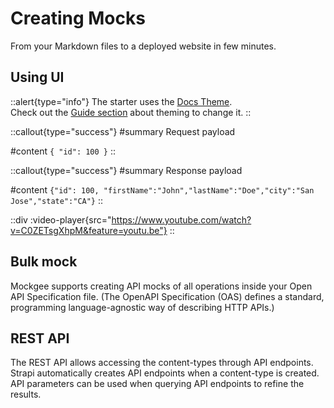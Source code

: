 # Creating Mocks

From your Markdown files to a deployed website in few minutes.

## Using UI


::alert{type="info"}
The starter uses the [Docs Theme](/guide/features).
<br/>
Check out the [Guide section](/guide/theming/usage) about theming to change it.
::


::callout{type="success"}
#summary
Request payload

#content
`{ "id": 100 }`
::


::callout{type="success"}
#summary
Response payload

#content
`{"id": 100, "firstName":"John","lastName":"Doe","city":"San Jose","state":"CA"}`
::


::div
  :video-player{src="https://www.youtube.com/watch?v=C0ZETsgXhpM&feature=youtu.be"}
::


## Bulk mock

Mockgee supports creating API mocks of all operations inside your Open API Specification file. (The OpenAPI Specification (OAS) defines a standard, programming language-agnostic way of describing HTTP APIs.)



## REST API

The REST API allows accessing the content-types through API endpoints. Strapi automatically creates API endpoints when a content-type is created. API parameters can be used when querying API endpoints to refine the results.